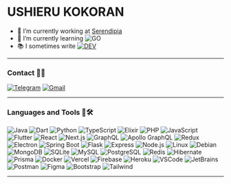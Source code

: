 # USHIERU KOKORAN
- 🔭 I’m currently working at [Serendipia](https://github.com/ushieru/serendipia)
- 🧠 I’m currently learning ![GO](https://img.shields.io/badge/-Go-00ADD8?style=flat&logo=Go&logoColor=white)
- 📚 I sometimes write [![DEV](https://img.shields.io/badge/-Dev-black?style=flat&logo=dev.to&logoColor=white&link=https://dev.to/ushieru)](https://dev.to/ushieru)
<hr/>

### Contact 🤝💬
[![Telegram](https://img.shields.io/badge/-Telegram-blue?style=flat&logo=Telegram&logoColor=white&link=https://t.me/ushieru)](https://t.me/ushieru) [![Gmail](https://img.shields.io/badge/-Gmail-red?style=flat&logo=Gmail&logoColor=white&link=mailto:uzielcocolan@gmail.com)](mailto:uzielcocolan@gmail.com)

<hr/>

### Languages and Tools 🔡🛠️
![Java](https://img.shields.io/badge/-Java-007396?style=flat&logo=Java&logoColor=white)  ![Dart](https://img.shields.io/badge/-Dart-0175c2?style=flat&logo=Dart&logoColor=white)  ![Python](https://img.shields.io/badge/-Python%203-3776AB?style=flat&logo=Python&logoColor=white)  ![TypeScript](https://img.shields.io/badge/-TypeScript-007acc?style=flat&logo=TypeScript&logoColor=white)  ![Elixir](https://img.shields.io/badge/-Elixir-4B275F?style=flat&logo=Elixir&logoColor=white)   ![PHP](https://img.shields.io/badge/-PHP-777bb4?style=flat&logo=PHP&logoColor=white)  ![JavaScript](https://img.shields.io/badge/-JavaScript-e3cc14?style=flat&logo=JavaScript&logoColor=white)  ![Flutter](https://img.shields.io/badge/-Flutter-075b9a?style=flat&logo=Flutter&logoColor=white)  ![React](https://img.shields.io/badge/-React-61DAFB?style=flat&logo=React&logoColor=white)  ![Next.js](https://img.shields.io/badge/-Next.js-000000?style=flat&logo=Next.js&logoColor=white)  ![GraphQL](https://img.shields.io/badge/-GraphQL-E10098?style=flat&logo=GraphQL&logoColor=white)  ![Apollo GraphQL](https://img.shields.io/badge/-Apollo%20GraphQL-311C87?style=flat&logo=Apollo%20GraphQL&logoColor=white)  ![Redux](https://img.shields.io/badge/-Redux-764ABC?style=flat&logo=Redux&logoColor=white)  ![Electron](https://img.shields.io/badge/-Electron-47848F?style=flat&logo=Electron&logoColor=white)  ![Spring Boot](https://img.shields.io/badge/-SpringBoot-6DB33F?style=flat&logo=Spring-Boot&logoColor=white)  ![Flask](https://img.shields.io/badge/-Flask-000000?style=flat&logo=Flask&logoColor=white)  ![Express](https://img.shields.io/badge/-Express-000000?style=flat&logo=Express&logoColor=white)  ![Node.js](https://img.shields.io/badge/-Node.js-339933?style=flat&logo=Node.js&logoColor=white)  ![Linux](https://img.shields.io/badge/-Linux-FCC624?style=flat&logo=Linux&logoColor=000000)  ![Debian](https://img.shields.io/badge/-Debian-A81D33?style=flat&logo=Debian&logoColor=white)  ![MongoDB](https://img.shields.io/badge/-MongoDB-47A248?style=flat&logo=MongoDB&logoColor=white)  ![SQLite](https://img.shields.io/badge/-SQLite-003B57?style=flat&logo=SQLite&logoColor=white)  ![MySQL](https://img.shields.io/badge/-MySQL-4479A1?style=flat&logo=MySQL&logoColor=white)  ![PostgreSQL](https://img.shields.io/badge/-PostgreSQL-4169E1?style=flat&logo=PostgreSQL&logoColor=white)  ![Redis](https://img.shields.io/badge/-Redis-DC382D?style=flat&logo=Redis&logoColor=white)  ![Hibernate](https://img.shields.io/badge/-Hibernate-59666C?style=flat&logo=Hibernate&logoColor=white)  ![Prisma](https://img.shields.io/badge/-Prisma-2D3748?style=flat&logo=Prisma&logoColor=white)  ![Docker](https://img.shields.io/badge/-Docker-2496ED?style=flat&logo=Docker&logoColor=white)  ![Vercel](https://img.shields.io/badge/-Vercel-000000?style=flat&logo=Vercel&logoColor=white)  ![Firebase](https://img.shields.io/badge/-Firebase-FFCA28?style=flat&logo=Firebase&logoColor=white)  ![Heroku](https://img.shields.io/badge/-Heroku-430098?style=flat&logo=Heroku&logoColor=white)    ![VSCode](https://img.shields.io/badge/-VSCode-007ACC?style=flat&logo=visual-studio-code&logoColor=white)  ![JetBrains](https://img.shields.io/badge/-JetBrains-000000?style=flat&logo=JetBrains&logoColor=white)  ![Postman](https://img.shields.io/badge/-Postman-FF6C37?style=flat&logo=Postman&logoColor=white)  ![Figma](https://img.shields.io/badge/-Figma-F24E1E?style=flat&logo=Figma&logoColor=white)  ![Bootstrap](https://img.shields.io/badge/-Bootstrap-563D7C?style=flat&logo=Bootstrap&logoColor=white)  ![Tailwind](https://img.shields.io/badge/-Tailwind%20CSS-38B2AC?style=flat&logo=Tailwind%20CSS&logoColor=white)

<hr/>
